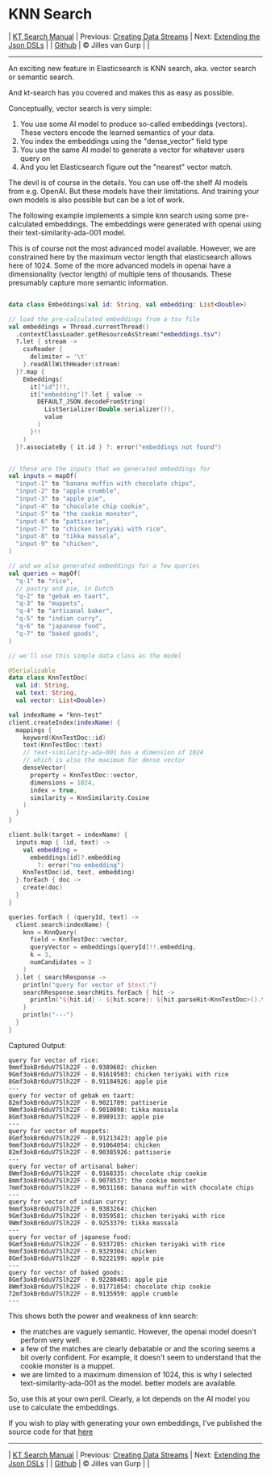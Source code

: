 # KNN Search 

| [KT Search Manual](README.md) | Previous: [Creating Data Streams](DataStreams.md) | Next: [Extending the Json DSLs](ExtendingTheDSL.md) |
| [Github](https://github.com/jillesvangurp/kt-search) | &copy; Jilles van Gurp |  |

---                

An exciting new feature in Elasticsearch is KNN search, aka. vector search or semantic search.

And kt-search has you covered and makes this as easy as possible.

Conceptually, vector search is very simple:

1. You use some AI model to produce so-called embeddings (vectors). 
These vectors encode the learned semantics of your data.
1. You index the embeddings using the "dense_vector" field type
1. You use the same AI model to generate a vector for whatever users query on
1. And you let Elasticsearch figure out the "nearest" vector match.

The devil is of course in the details. You can use off-the shelf AI models from e.g. OpenAI. But these 
models have their limitations. And training your own models is also possible but can be a lot of work.
        
The following example implements a simple knn search using some pre-calculated embeddings.
The embeddings were generated with openai using their text-similarity-ada-001 model.

This is of course not the most advanced model available. However, we are constrained here by the maximum vector length
that elasticsearch allows here of 1024. Some of the more advanced models in openai have a dimensionality 
(vector length) of multiple tens of thousands. These presumably capture more semantic information.

```kotlin

data class Embeddings(val id: String, val embedding: List<Double>)

// load the pre-calculated embeddings from a tsv file
val embeddings = Thread.currentThread()
  .contextClassLoader.getResourceAsStream("embeddings.tsv")
  ?.let { stream ->
    csvReader {
      delimiter = '\t'
    }.readAllWithHeader(stream)
  }?.map {
    Embeddings(
      it["id"]!!,
      it["embedding"]?.let { value ->
        DEFAULT_JSON.decodeFromString(
          ListSerializer(Double.serializer()),
          value
        )
      }!!
    )
  }?.associateBy { it.id } ?: error("embeddings not found")


// these are the inputs that we generated embeddings for
val inputs = mapOf(
  "input-1" to "banana muffin with chocolate chips",
  "input-2" to "apple crumble",
  "input-3" to "apple pie",
  "input-4" to "chocolate chip cookie",
  "input-5" to "the cookie monster",
  "input-6" to "pattiserie",
  "input-7" to "chicken teriyaki with rice",
  "input-8" to "tikka massala",
  "input-9" to "chicken",
)

// and we also generated embeddings for a few queries
val queries = mapOf(
  "q-1" to "rice",
  // pastry and pie, in Dutch
  "q-2" to "gebak en taart",
  "q-3" to "muppets",
  "q-4" to "artisanal baker",
  "q-5" to "indian curry",
  "q-6" to "japanese food",
  "q-7" to "baked goods",
)

// we'll use this simple data class as the model

@Serializable
data class KnnTestDoc(
  val id: String,
  val text: String,
  val vector: List<Double>)

val indexName = "knn-test"
client.createIndex(indexName) {
  mappings {
    keyword(KnnTestDoc::id)
    text(KnnTestDoc::text)
    // text-similarity-ada-001 has a dimension of 1024
    // which is also the maximum for dense vector
    denseVector(
      property = KnnTestDoc::vector,
      dimensions = 1024,
      index = true,
      similarity = KnnSimilarity.Cosine
    )
  }
}

client.bulk(target = indexName) {
  inputs.map { (id, text) ->
    val embedding =
      embeddings[id]?.embedding
        ?: error("no embedding")
    KnnTestDoc(id, text, embedding)
  }.forEach { doc ->
    create(doc)
  }
}

queries.forEach { (queryId, text) ->
  client.search(indexName) {
    knn = KnnQuery(
      field = KnnTestDoc::vector,
      queryVector = embeddings[queryId]!!.embedding,
      k = 3,
      numCandidates = 3
    )
  }.let { searchResponse ->
    println("query for vector of $text:")
    searchResponse.searchHits.forEach { hit ->
      println("${hit.id} - ${hit.score}: ${hit.parseHit<KnnTestDoc>().text}")
    }
    println("---")
  }
}
```

Captured Output:

```
query for vector of rice:
9mmf3okBr6duV7Slh22F - 0.9389602: chicken
9Gmf3okBr6duV7Slh22F - 0.91619503: chicken teriyaki with rice
8Gmf3okBr6duV7Slh22F - 0.91184926: apple pie
---
query for vector of gebak en taart:
82mf3okBr6duV7Slh22F - 0.9021789: pattiserie
9Wmf3okBr6duV7Slh22F - 0.9010898: tikka massala
8Gmf3okBr6duV7Slh22F - 0.8989133: apple pie
---
query for vector of muppets:
8Gmf3okBr6duV7Slh22F - 0.91213423: apple pie
9mmf3okBr6duV7Slh22F - 0.91064054: chicken
82mf3okBr6duV7Slh22F - 0.90385926: pattiserie
---
query for vector of artisanal baker:
8Wmf3okBr6duV7Slh22F - 0.9168335: chocolate chip cookie
8mmf3okBr6duV7Slh22F - 0.9078537: the cookie monster
7mmf3okBr6duV7Slh22F - 0.9031166: banana muffin with chocolate chips
---
query for vector of indian curry:
9mmf3okBr6duV7Slh22F - 0.9383264: chicken
9Gmf3okBr6duV7Slh22F - 0.9359581: chicken teriyaki with rice
9Wmf3okBr6duV7Slh22F - 0.9253379: tikka massala
---
query for vector of japanese food:
9Gmf3okBr6duV7Slh22F - 0.9337205: chicken teriyaki with rice
9mmf3okBr6duV7Slh22F - 0.9329304: chicken
8Gmf3okBr6duV7Slh22F - 0.9222199: apple pie
---
query for vector of baked goods:
8Gmf3okBr6duV7Slh22F - 0.92280465: apple pie
8Wmf3okBr6duV7Slh22F - 0.91771054: chocolate chip cookie
72mf3okBr6duV7Slh22F - 0.9135959: apple crumble
---

```

This shows both the power and weakness of knn search:

- the matches are vaguely semantic. However, the openai model doesn't perform very well.
- a few of the matches are clearly debatable or and the scoring seems a bit overly confident. For example, 
it doesn't seem to understand that the cookie monster is a muppet. 
- we are limited to a maximum dimension of 1024, this is why I selected text-similarity-ada-001 as the model.
better models are available.

So, use this at your own peril. Clearly, a lot depends on the AI model you use to calculate the embeddings.

If you wish to play with generating your own embeddings, I've published the source code for that 
[here](https://github.com/jillesvangurp/openai-embeddings-processor)



---

| [KT Search Manual](README.md) | Previous: [Creating Data Streams](DataStreams.md) | Next: [Extending the Json DSLs](ExtendingTheDSL.md) |
| [Github](https://github.com/jillesvangurp/kt-search) | &copy; Jilles van Gurp |  |